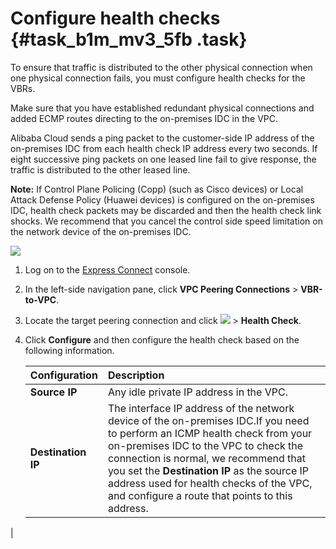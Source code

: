 # Configure health checks {#task_b1m_mv3_5fb .task}

To ensure that traffic is distributed to the other physical connection when one physical connection fails, you must configure health checks for the VBRs.

Make sure that you have established redundant physical connections and added ECMP routes directing to the on-premises IDC in the VPC.

Alibaba Cloud sends a ping packet to the customer-side IP address of the on-premises IDC from each health check IP address every two seconds. If eight successive ping packets on one leased line fail to give response, the traffic is distributed to the other leased line.

**Note:** If Control Plane Policing \(Copp\) \(such as Cisco devices\) or Local Attack Defense Policy \(Huawei devices\) is configured on the on-premises IDC, health check packets may be discarded and then the health check link shocks. We recommend that you cancel the control side speed limitation on the network device of the on-premises IDC.

![](http://static-aliyun-doc.oss-cn-hangzhou.aliyuncs.com/assets/img/62556/155650353931622_en-US.png)

1.  Log on to the [Express Connect](https://expressconnectnext.console.aliyun.com) console. 
2.  In the left-side navigation pane, click **VPC Peering Connections** \> **VBR-to-VPC**. 
3.  Locate the target peering connection and click **![](http://static-aliyun-doc.oss-cn-hangzhou.aliyuncs.com/assets/img/21440/155650353912053_en-US.png)** \> **Health Check**. 
4.  Click **Configure** and then configure the health check based on the following information. 

    |Configuration|Description|
    |:------------|:----------|
    |**Source IP**|Any idle private IP address in the VPC.|
    |**Destination IP**|The interface IP address of the network device of the on-premises IDC.If you need to perform an ICMP health check from your on-premises IDC to the VPC to check the connection is normal, we recommend that you set the **Destination IP** as the source IP address used for health checks of the VPC, and configure a route that points to this address.

|


